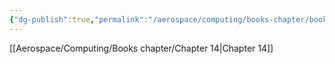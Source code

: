 ```yaml
---
{"dg-publish":true,"permalink":"/aerospace/computing/books-chapter/book-chapters/","noteIcon":"","created":"2025-10-05T23:30:54.211-04:00"}
---
```


[[Aerospace/Computing/Books chapter/Chapter 14\|Chapter 14]]
